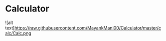 # Calculator

![alt text]https://raw.githubusercontent.com/MayankMani00/Calculator/master/calc/Calc.png
